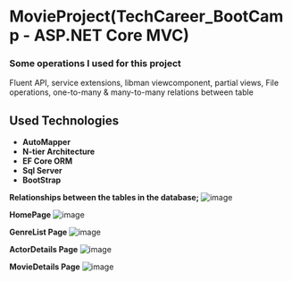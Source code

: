 # MovieProject(TechCareer_BootCamp - ASP.NET Core MVC)

### Some operations I used for this project
Fluent API, service extensions, libman
viewcomponent, partial views, File operations, 
one-to-many & many-to-many relations between table

## Used Technologies
- **AutoMapper**
- **N-tier Architecture**
- **EF Core ORM**
- **Sql Server**
- **BootStrap**


**Relationships between the tables in the database;**
![image](https://github.com/GokhanKus/TechCareer_BootCamp_MovieProject/assets/40137766/2354f0fb-5f96-493a-881e-3dda3321e2fe)

**HomePage**
![image](https://github.com/GokhanKus/TechCareer_BootCamp_MovieProject/assets/40137766/d0c7d807-cb4b-47bc-93d9-2d1789c76879)

**GenreList Page**
![image](https://github.com/GokhanKus/TechCareer_BootCamp_MovieProject/assets/40137766/b243a443-42bd-4b40-ae97-7d416fb9ecaa)

**ActorDetails Page**
![image](https://github.com/GokhanKus/TechCareer_BootCamp_MovieProject/assets/40137766/7b9b2dbc-5ca1-4888-b242-0fe66d6be650)

**MovieDetails Page**
![image](https://github.com/GokhanKus/TechCareer_BootCamp_MovieProject/assets/40137766/cc1e2aad-82dc-4cd2-9807-5a56b0f33c53)
